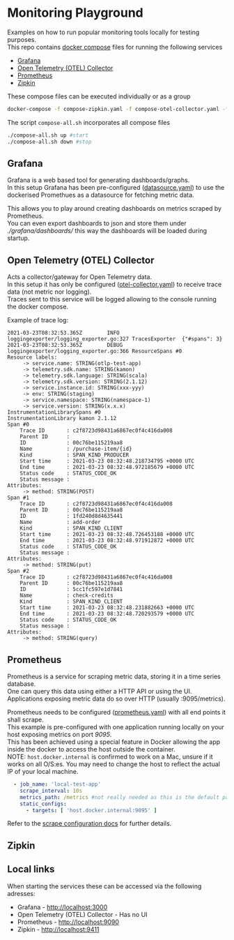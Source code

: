 # Monitoring Playground

Examples on how to run popular monitoring tools locally for testing purposes.  
This repo contains [docker compose](https://docs.docker.com/compose/reference/) files for running the following services

* [Grafana](https://grafana.com/)
* [Open Telemetry (OTEL) Collector](https://opentelemetry.io/docs/collector/)
* [Prometheus](https://prometheus.io/)
* [Zipkin](https://zipkin.io/)

These compose files can be executed individually or as a group
```bash
docker-compose -f compose-zipkin.yaml -f compose-otel-collector.yaml -f compose-prometheus.yaml -f compose-grafana.yaml up
```
The script `compose-all.sh` incorporates all compose files
```bash
./compose-all.sh up #start
./compose-all.sh down #stop
```

## Grafana
Grafana is a web based tool for generating dashboards/graphs.  
In this setup Grafana has been pre-configured ([datasource.yaml](grafana/datasources/datasource.yaml)) to use the dockerised Promethues as a datasource for fetching metric data.  

This allows you to play around creating dashboards on metrics scraped by Prometheus.   
You can even export dashboards to json and store them under _./grafana/dashboards/_ this way the dashboards will be loaded during startup.

## Open Telemetry (OTEL) Collector
Acts a collector/gateway for Open Telemetry data.   
In this setup it has only be configured ([otel-collector.yaml](otel-collector/otel-collector.yaml)) to receive trace data (not metric nor logging).   
Traces sent to this service will be logged allowing to the console running the docker compose.  

Example of trace log:
```
2021-03-23T08:32:53.365Z        INFO    loggingexporter/logging_exporter.go:327 TracesExporter  {"#spans": 3}
2021-03-23T08:32:53.365Z        DEBUG   loggingexporter/logging_exporter.go:366 ResourceSpans #0
Resource labels:
     -> service.name: STRING(otlp-test-app)
     -> telemetry.sdk.name: STRING(kamon)
     -> telemetry.sdk.language: STRING(scala)
     -> telemetry.sdk.version: STRING(2.1.12)
     -> service.instance.id: STRING(xxx-yyy)
     -> env: STRING(staging)
     -> service.namespace: STRING(namespace-1)
     -> service.version: STRING(x.x.x)
InstrumentationLibrarySpans #0
InstrumentationLibrary kamon 2.1.12
Span #0
    Trace ID       : c2f8723d98431a6867ec0f4c416da008
    Parent ID      : 
    ID             : 00c76be115219aa8
    Name           : /purchase-item/{id}
    Kind           : SPAN_KIND_PRODUCER
    Start time     : 2021-03-23 08:32:48.218734795 +0000 UTC
    End time       : 2021-03-23 08:32:48.972185679 +0000 UTC
    Status code    : STATUS_CODE_OK
    Status message : 
Attributes:
     -> method: STRING(POST)
Span #1
    Trace ID       : c2f8723d98431a6867ec0f4c416da008
    Parent ID      : 00c76be115219aa8
    ID             : 1fd240d8d4635441
    Name           : add-order
    Kind           : SPAN_KIND_CLIENT
    Start time     : 2021-03-23 08:32:48.726453188 +0000 UTC
    End time       : 2021-03-23 08:32:48.971912872 +0000 UTC
    Status code    : STATUS_CODE_OK
    Status message : 
Attributes:
     -> method: STRING(put)
Span #2
    Trace ID       : c2f8723d98431a6867ec0f4c416da008
    Parent ID      : 00c76be115219aa8
    ID             : 5cc1fc597e1d7841
    Name           : check-credits
    Kind           : SPAN_KIND_CLIENT
    Start time     : 2021-03-23 08:32:48.231882663 +0000 UTC
    End time       : 2021-03-23 08:32:48.720293579 +0000 UTC
    Status code    : STATUS_CODE_OK
    Status message : 
Attributes:
     -> method: STRING(query)
```

## Prometheus
Prometheus is a service for scraping metric data, storing it in a time series database.   
One can query this data using either a HTTP API or using the UI.   
Applications exposing metric data do so over HTTP (usually :9095/metrics).  
   
Prometheus needs to be configured ([prometheus.yaml](prometheus/prometheus.yaml)) with all end points it shall scrape.  
This example is pre-configured with one application running locally on your host exposing metrics on port _9095_.   
This has been achieved using a special feature in Docker allowing the app inside the docker to access the host outside the container.  
NOTE: `host.docker.internal` is confirmed to work on a Mac, unsure if it works on all O/S:es.
You may need to change the host to reflect the actual IP of your local machine.
```yaml
  - job_name: 'local-test-app'
    scrape_interval: 10s
    metrics_path: /metrics #not really needed as this is the default path
    static_configs:
      - targets: [ 'host.docker.internal:9095' ]
```
Refer to the [scrape configuration docs](https://prometheus.io/docs/prometheus/latest/configuration/configuration/) for further details.


## Zipkin

## Local links
When starting the services these can be accessed via the following adresses:

* Grafana - [http://localhost:3000](http://localhost:3000)
* Open Telemetry (OTEL) Collector - Has no UI
* Prometheus - [http://localhost:9090](http://localhost:9090)
* Zipkin - [http://localhost:9411](http://localhost:9411)